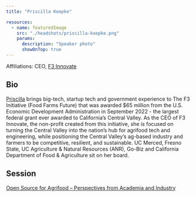 ```yaml
---
title: "Priscilla Koepke"

resources:
  - name: featuredImage
    src: "./headshots/priscilla-koepke.png"
    params:
      description: "Speaker photo"
      showOnTop: true
---
```


Affiliations: CEO, [F3 Innovate](https://www.f3innovate.org/)

## Bio

[Priscilla](https://www.linkedin.com/in/priscillakoepke/) brings big-tech, startup tech and government experience to The F3 Initiative (Food Farms Future) that was awarded $65 million from the U.S. Economic Development Administration in September 2022 - the largest federal grant ever awarded to California’s Central Valley. As the CEO of F3 Innovate, the non-profit created from this initiative, she is focused on turning the Central Valley into the nation’s hub for agrifood tech and engineering, while positioning the Central Valley’s ag-based industry and farmers to be competitive, resilient, and sustainable. UC Merced, Fresno State, UC Agriculture & Natural Resources (ANR), Go-Biz and California Department of Food & Agriculture sit on her board.

## Session

[Open Source for Agrifood – Perspectives from Academia and Industry](../sessions/agrifood.md)
